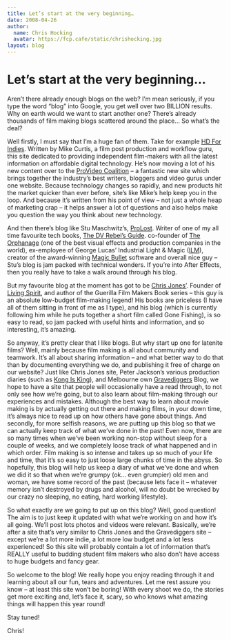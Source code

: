 ```yaml
---
title: Let’s start at the very beginning…
date: 2008-04-26
author:
  name: Chris Hocking
  avatar: https://fcp.cafe/static/chrishocking.jpg
layout: blog
---
```

# Let’s start at the very beginning…

Aren’t there already enough blogs on the web? I’m mean seriously, if you type the word “blog” into Google, you get well over two BILLION results. Why on earth would we want to start another one? There’s already thousands of film making blogs scattered around the place… So what’s the deal?

Well firstly, I must say that I’m a huge fan of them. Take for example [HD For Indies](http://www.hdforindies.com/ "HD For Indies"). Written by Mike Curtis, a film post production and workflow guru, this site dedicated to providing independent film-makers with all the latest information on affordable digital technology. He’s now moving a lot of his new content over to the [ProVideo Coalition](http://provideocoalition.com/ "ProVideo Coalition") – a fantastic new site which brings together the industry’s best writers, bloggers and video gurus under one website. Because technology changes so rapidly, and new products hit the market quicker than ever before, site’s like Mike’s help keep you in the loop. And because it’s written from his point of view – not just a whole heap of marketing crap – it helps answer a lot of questions and also helps make you question the way you think about new technology.

And then there’s blog like Stu Maschwitz’s, [ProLost](http://prolost.blogspot.com/ "ProLost"). Writer of one of my all time favourite tech books, [The DV Rebel’s Guide](http://rebelsguide.com/ "The DV Rebel's Guide"). co-founder of [The Orphanage](http://www.theorphanage.com/ "The Orphanage") (one of the best visual effects and production companies in the world), ex-employee of George Lucas’ Industrial Light & Magic ([ILM](http://www.ilm.com/ "Industrial Light & Magic")), creator of the award-winning [Magic Bullet](http://www.redgiantsoftware.com/ "Magic Bullet") software and overall nice guy – Stu’s blog is jam packed with technical wonders. If you’re into After Effects, then you really have to take a walk around through his blog.

But my favourite blog at the moment has got to be [Chris Jones’](http://livingspirit.typepad.com/ "Chris Jones Blog"). Founder of [Living Spirit](http://www.livingspirit.com/lsp.htm "Living Spirit"), and author of the Guerilla Film Makers Book series – this guy is an absolute low-budget film-making legend! His books are priceless (I have all of them sitting in front of me as I type), and his blog (which is currently following him while he puts together a short film called Gone Fishing), is so easy to read, so jam packed with useful hints and information, and so interesting, it’s amazing.

So anyway, it’s pretty clear that I like blogs. But why start up one for latenite films? Well, mainly because film making is all about community and teamwork. It’s all about sharing information – and what better way to do that than by documenting everything we do, and publishing it free of charge on our website? Just like Chris Jones site, Peter Jackson’s various production diaries (such as [Kong Is King](http://www.kongisking.net/ "Kong Is King")), and Melbourne own [Gravediggers](http://www.gravediggersthemovie.com/ "Gravediggers Blog") Blog, we hope to have a site that people will occasionally have a read through, to not only see how we’re going, but to also learn about film-making through our experiences and mistakes. Although the best way to learn about movie making is by actually getting out there and making films, in your down time, it’s always nice to read up on how others have gone about things. And secondly, for more selfish reasons, we are putting up this blog so that we can actually keep track of what we’ve done in the past! Even now, there are so many times when we’ve been working non-stop without sleep for a couple of weeks, and we completely loose track of what happened and in which order. Film making is so intense and takes up so much of your life and time, that it’s so easy to just loose large chunks of time in the abyss. So hopefully, this blog will help us keep a diary of what we’ve done and when we did it so that when we’re grumpy (ok… even grumpier) old men and woman, we have some record of the past (because lets face it – whatever memory isn’t destroyed by drugs and alcohol, will no doubt be wrecked by our crazy no sleeping, no eating, hard working lifestyle).

So what exactly are we going to put up on this blog? Well, good question! The aim is to just keep it updated with what we’re working on and how it’s all going. We’ll post lots photos and videos were relevant. Basically, we’re after a site that’s very similar to Chris Jones and the Gravediggers site – except we’re a lot more indie, a lot more low budget and a lot less experienced! So this site will probably contain a lot of information that’s REALLY useful to budding student film makers who also don’t have access to huge budgets and fancy gear.

So welcome to the blog! We really hope you enjoy reading through it and learning about all our fun, tears and adventures. Let me rest assure you know – at least this site won’t be boring! With every shoot we do, the stories get more exciting and, let’s face it, scary, so who knows what amazing things will happen this year round!

Stay tuned!

Chris!